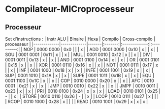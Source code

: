 # Compilateur-MICroprocesseur

## Processeur

Set d'instructions : 
| Instr ALU   | Binaire     | Hexa  | Compilo | Cross-compilo | processeur |
|-------------|-------------|-------|:-------:|:-------------:|:----------:|
| NOP         | 0000 0000   | 0x0   |         |               | x          |
| ADD         | 0001 0000   | 0x10  | x       |               | x          |
| SOU         | 0001 0001   | 0x11  | x       |               | x          |
| MUL         | 0001 0010   | 0x12  | x       |               | x          |
| DIV         | 0001 0011   | 0x13  | x       |               | x          |
| AND         | 0001 0100   | 0x14  | x       |               | x          |
| OR          | 0001 0101   | 0x15  | x       |               | x          |
| XOR         | 0001 0110   | 0x16  | x       |               | x          |
| NOT         | 0001 0111   | 0x17  | x       |               | x          |
| INF         | 0001 1000   | 0x18  | x       |               | x          |
| INFE        | 0001 1001   | 0x19  | x       |               | x          |
| SUP         | 0001 1010   | 0x1A  | x       |               | x          |
| SUPE        | 0001 1011   | 0x1B  | x       |               | x          |
| EQU         | 0001 1100   | 0x1C  | x       |               | x          |
| COP         | 0010 0000   | 0x20  | x       |               | x          |
| AFC         | 0010 0001   | 0x21  | x       |               | x          |
| JMP         | 0010 0010   | 0x22  | x       |               | x          |
| JMPF        | 0010 0011   | 0x23  | x       |               | x          |
| PRI         | 0010 0100   | 0x24  | x       | x             | x          |
| LOAD        | 0010 0101   | 0x25  | -       |               | x          |
| STORE       | 0010 0110   | 0x26  | -       |               | x          |
| LCOP        | 0010 0111   | 0x27  | x       |               |            |
| RCOP        | 0010 1000   | 0x28  | x       |               |            |
| READ        | 0010 1001   | 0x29  | x       | x             | x          |
